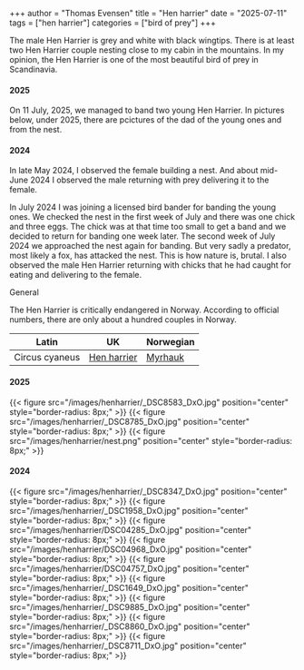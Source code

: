 +++
author = "Thomas Evensen"
title = "Hen harrier"
date = "2025-07-11"
tags = ["hen harrier"]
categories = ["bird of prey"]
+++

The male Hen Harrier is grey and white with black wingtips. There is at least two Hen Harrier couple nesting close to my cabin in the mountains. In my opinion, the Hen Harrier is one of the most beautiful bird of prey in Scandinavia.

#### 2025

On 11 July, 2025, we managed to band two young Hen Harrier. In pictures below, under 2025, there are pcictures of the dad of the young ones and from the nest.

#### 2024

In late May 2024, I observed the female building a nest. And about mid-June 2024 I observed the male returning with prey delivering it to the female.

In July 2024 I was joining a licensed bird bander for banding the young ones. We checked the nest in the first week of July and there was one chick and three eggs. The chick was at that time too small to get a band and we decided to return for banding one week later. The second week of July 2024 we approached the nest again for banding. But very sadly a predator, most likely a fox, has attacked the nest. This is how nature is, brutal. I also observed the male Hen Harrier returning with chicks that he had caught for eating and delivering to the female.

General

The Hen Harrier is critically endangered in Norway. According to official numbers, there are only about a hundred couples in Norway.

| Latin      | UK | Norwegian |
| --------- |  --------- |    --------- |
|  Circus cyaneus |  [Hen harrier](https://en.wikipedia.org/wiki/Hen_harrier) |  [Myrhauk](https://no.wikipedia.org/wiki/Myrhauk) |

#### 2025

{{< figure src="/images/henharrier/_DSC8583_DxO.jpg" position="center" style="border-radius: 8px;" >}}
{{< figure src="/images/henharrier/_DSC8785_DxO.jpg" position="center" style="border-radius: 8px;" >}}
{{< figure src="/images/henharrier/nest.png" position="center" style="border-radius: 8px;" >}}

#### 2024

{{< figure src="/images/henharrier/_DSC8347_DxO.jpg" position="center" style="border-radius: 8px;" >}}
{{< figure src="/images/henharrier/_DSC1958_DxO.jpg" position="center" style="border-radius: 8px;" >}}
{{< figure src="/images/henharrier/DSC04285_DxO.jpg" position="center" style="border-radius: 8px;" >}}
{{< figure src="/images/henharrier/DSC04968_DxO.jpg" position="center" style="border-radius: 8px;" >}}
{{< figure src="/images/henharrier/DSC04757_DxO.jpg" position="center" style="border-radius: 8px;" >}}
{{< figure src="/images/henharrier/_DSC1649_DxO.jpg" position="center" style="border-radius: 8px;" >}}
{{< figure src="/images/henharrier/_DSC9885_DxO.jpg" position="center" style="border-radius: 8px;" >}}
{{< figure src="/images/henharrier/_DSC8860_DxO.jpg" position="center" style="border-radius: 8px;" >}}
{{< figure src="/images/henharrier/_DSC8711_DxO.jpg" position="center" style="border-radius: 8px;" >}}
